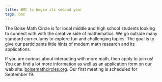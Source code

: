 ```yaml
---
title: BMC to begin its second year
tags: bmc
---
```


The Boise Math Circle is for local middle and high school students looking to connect with with the creative side of mathematics. We go outside many standard curriculums to explore fun and challenging topics. The goal is to give our participants little hints of modern math research and its applications.

If you are curious about interacting with more math, then apply to join us! You can find a lot more information as well as an application form on our web site: [boisemathcircles.org](http://boisemathcircles.org). Our first meeting is scheduled for September 19.
